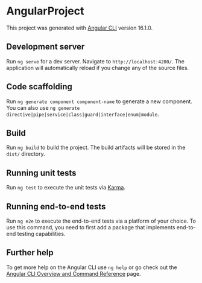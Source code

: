 # AngularProject

This project was generated with [Angular CLI](https://github.com/angular/angular-cli) version 16.1.0.

## Development server

Run `ng serve` for a dev server. Navigate to `http://localhost:4200/`. The application will automatically reload if you change any of the source files.

## Code scaffolding

Run `ng generate component component-name` to generate a new component. You can also use `ng generate directive|pipe|service|class|guard|interface|enum|module`.

## Build

Run `ng build` to build the project. The build artifacts will be stored in the `dist/` directory.

## Running unit tests

Run `ng test` to execute the unit tests via [Karma](https://karma-runner.github.io).

## Running end-to-end tests

Run `ng e2e` to execute the end-to-end tests via a platform of your choice. To use this command, you need to first add a package that implements end-to-end testing capabilities.

## Further help

To get more help on the Angular CLI use `ng help` or go check out the [Angular CLI Overview and Command Reference](https://angular.io/cli) page.


<!-- <p>Search works!</p>
<div class="container">
  <h1 class="main-heading">Tender Register: All</h1>
  <input type="text" class="search" placeholder="Search..." [(ngModel)]="searchQuery" (input)="search()">
  <div *ngIf="searchResults.length > 0">
    <ul>
      <li *ngFor="let result of searchResults">{{ result | json }}</li>
    </ul>
  </div>
</div> -->


<!-- import { Component } from '@angular/core';
import { ServiceService } from '../service.service';

@Component({
  selector: 'app-search',
  templateUrl: './search.component.html',
  styleUrls: ['./search.component.css']
})
export class SearchComponent {
  searchQuery: string = '';
  searchResults: any[] = [];

  constructor(private service: ServiceService) {}

  search(): void {
    this.service.searchData(this.searchQuery).subscribe((res: any) => {
      this.searchResults = res.data;
    });
  }
} -->



<!-- <input type="text" class="search" placeholder="Search..." [(ngModel)]="searchQuery"> -->




<!-- searchData(query: string): Observable<any> {
  const token = 'your_token_here';
  const headers = new HttpHeaders().set('Authorization', `Bearer ${token}`);
  const url = `https://apis.fretron.com/shipment-view/partner-fleet/fleets/v2?size=50&sharedOnly=false&filters={"fleetType":[],"trackingEnabled":[],"fleetOwnerName":[],"trackingMode":[],"vehicleType":[],"vehicleBranch":[],"manufacturer":[],"vehicleGroup":[],"vehicleZone":[],"vehicleRegion":[],"vehicleModel":[],"status":null,"_or":{"groupsShared":[],"sharedWith":[]}}&search=${query}`;
  return this.http.get(url, { headers });
} -->
